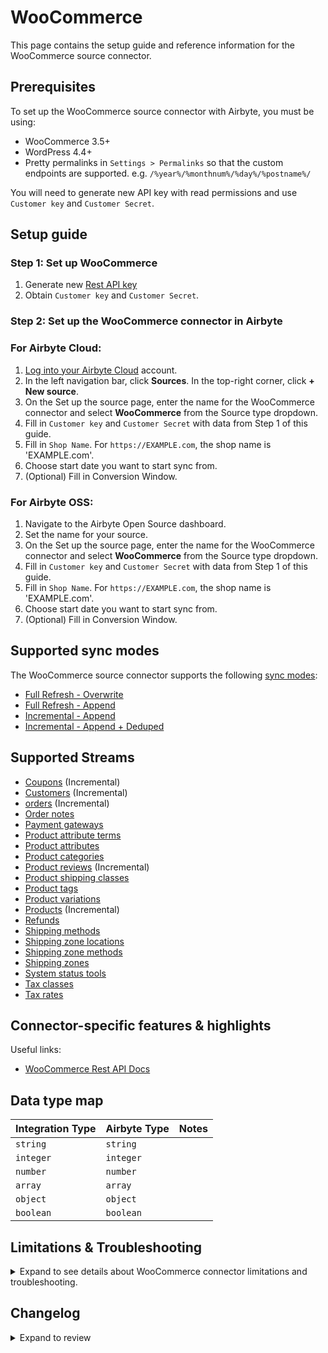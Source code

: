 # WooCommerce

This page contains the setup guide and reference information for the WooCommerce source connector.

## Prerequisites

To set up the WooCommerce source connector with Airbyte, you must be using:

- WooCommerce 3.5+
- WordPress 4.4+
- Pretty permalinks in `Settings > Permalinks` so that the custom endpoints are supported.
  e.g. `/%year%/%monthnum%/%day%/%postname%/`

You will need to generate new API key with read permissions and use `Customer key` and `Customer Secret`.

## Setup guide

### Step 1: Set up WooCommerce

1. Generate new [Rest API key](https://woocommerce.github.io/woocommerce-rest-api-docs/#rest-api-keys)
2. Obtain `Customer key` and `Customer Secret`.

### Step 2: Set up the WooCommerce connector in Airbyte

### For Airbyte Cloud:

1. [Log into your Airbyte Cloud](https://cloud.airbyte.com/workspaces) account.
2. In the left navigation bar, click **Sources**. In the top-right corner, click **+ New source**.
3. On the Set up the source page, enter the name for the WooCommerce connector and select **WooCommerce** from the Source
   type dropdown.
4. Fill in `Customer key` and `Customer Secret` with data from Step 1 of this guide.
5. Fill in `Shop Name`. For `https://EXAMPLE.com`, the shop name is 'EXAMPLE.com'.
6. Choose start date you want to start sync from.
7. (Optional) Fill in Conversion Window.
<!-- env:oss -->

### For Airbyte OSS:

1. Navigate to the Airbyte Open Source dashboard.
2. Set the name for your source.
3. On the Set up the source page, enter the name for the WooCommerce connector and select **WooCommerce** from the Source
   type dropdown.
4. Fill in `Customer key` and `Customer Secret` with data from Step 1 of this guide.
5. Fill in `Shop Name`. For `https://EXAMPLE.com`, the shop name is 'EXAMPLE.com'.
6. Choose start date you want to start sync from.
7. (Optional) Fill in Conversion Window.

## Supported sync modes

The WooCommerce source connector supports the
following [sync modes](https://docs.airbyte.com/cloud/core-concepts#connection-sync-modes):

- [Full Refresh - Overwrite](https://docs.airbyte.com/understanding-airbyte/connections/full-refresh-overwrite/)
- [Full Refresh - Append](https://docs.airbyte.com/understanding-airbyte/connections/full-refresh-append)
- [Incremental - Append](https://docs.airbyte.com/understanding-airbyte/connections/incremental-append)
- [Incremental - Append + Deduped](https://docs.airbyte.com/understanding-airbyte/connections/incremental-append-deduped)
<!-- /env:oss -->

## Supported Streams

- [Coupons](https://woocommerce.github.io/woocommerce-rest-api-docs/#coupons) \(Incremental\)
- [Customers](https://woocommerce.github.io/woocommerce-rest-api-docs/#customers) \(Incremental\)
- [orders](https://woocommerce.github.io/woocommerce-rest-api-docs/#orders) \(Incremental\)
- [Order notes](https://woocommerce.github.io/woocommerce-rest-api-docs/#order-notes)
- [Payment gateways](https://woocommerce.github.io/woocommerce-rest-api-docs/#payment-gateways)
- [Product attribute terms](https://woocommerce.github.io/woocommerce-rest-api-docs/#product-attribute-terms)
- [Product attributes](https://woocommerce.github.io/woocommerce-rest-api-docs/#product-attributes)
- [Product categories](https://woocommerce.github.io/woocommerce-rest-api-docs/#product-categories)
- [Product reviews](https://woocommerce.github.io/woocommerce-rest-api-docs/#product-reviews) \(Incremental\)
- [Product shipping classes](https://woocommerce.github.io/woocommerce-rest-api-docs/#product-shipping-classes)
- [Product tags](https://woocommerce.github.io/woocommerce-rest-api-docs/#product-tags)
- [Product variations](https://woocommerce.github.io/woocommerce-rest-api-docs/#product-variations)
- [Products](https://woocommerce.github.io/woocommerce-rest-api-docs/#products) \(Incremental\)
- [Refunds](https://woocommerce.github.io/woocommerce-rest-api-docs/#refunds)
- [Shipping methods](https://woocommerce.github.io/woocommerce-rest-api-docs/#shipping-methods)
- [Shipping zone locations](https://woocommerce.github.io/woocommerce-rest-api-docs/#shipping-zone-locations)
- [Shipping zone methods](https://woocommerce.github.io/woocommerce-rest-api-docs/#shipping-zone-methods)
- [Shipping zones](https://woocommerce.github.io/woocommerce-rest-api-docs/#shipping-zones)
- [System status tools](https://woocommerce.github.io/woocommerce-rest-api-docs/#system-status-tools)
- [Tax classes](https://woocommerce.github.io/woocommerce-rest-api-docs/#tax-classes)
- [Tax rates](https://woocommerce.github.io/woocommerce-rest-api-docs/#tax-rates)

## Connector-specific features & highlights

Useful links:

- [WooCommerce Rest API Docs](https://woocommerce.github.io/woocommerce-rest-api-docs/#introduction)

## Data type map

| Integration Type | Airbyte Type | Notes |
| :--------------- | :----------- | :---- |
| `string`         | `string`     |       |
| `integer`        | `integer`    |       |
| `number`         | `number`     |       |
| `array`          | `array`      |       |
| `object`         | `object`     |       |
| `boolean`        | `boolean`    |       |

## Limitations & Troubleshooting

<details>
<summary>
Expand to see details about WooCommerce connector limitations and troubleshooting.
</summary>

### Connector limitations

#### Rate limiting

The WooCommerce API allows to
set [custom rate limits](https://developer.woocommerce.com/2022/11/22/store-api-now-supports-rate-limiting/) to protect
your store. If you set a custom rate limit,
specify it in seconds in the `maxSecondsBetweenMessages` field in the `metadata.yaml` file. This value should be the
maximum number of seconds between API calls.
</details>

## Changelog

<details>
  <summary>Expand to review</summary>

| Version | Date       | Pull Request                                             | Subject                                                                |
|:--------| :--------- |:---------------------------------------------------------|:-----------------------------------------------------------------------|
| 0.5.12 | 2025-07-26 | [64087](https://github.com/airbytehq/airbyte/pull/64087) | Update dependencies |
| 0.5.11 | 2025-07-19 | [63629](https://github.com/airbytehq/airbyte/pull/63629) | Update dependencies |
| 0.5.10 | 2025-07-12 | [63207](https://github.com/airbytehq/airbyte/pull/63207) | Update dependencies |
| 0.5.9 | 2025-07-05 | [62689](https://github.com/airbytehq/airbyte/pull/62689) | Update dependencies |
| 0.5.8 | 2025-06-28 | [62259](https://github.com/airbytehq/airbyte/pull/62259) | Update dependencies |
| 0.5.7 | 2025-06-21 | [61763](https://github.com/airbytehq/airbyte/pull/61763) | Update dependencies |
| 0.5.6 | 2025-06-15 | [61474](https://github.com/airbytehq/airbyte/pull/61474) | Update dependencies |
| 0.5.5 | 2025-05-31 | [51438](https://github.com/airbytehq/airbyte/pull/51438) | Update dependencies |
| 0.5.4 | 2024-12-28 | [50800](https://github.com/airbytehq/airbyte/pull/50800) | Update dependencies |
| 0.5.3 | 2024-12-21 | [50335](https://github.com/airbytehq/airbyte/pull/50335) | Update dependencies |
| 0.5.2 | 2024-12-14 | [49382](https://github.com/airbytehq/airbyte/pull/49382) | Update dependencies |
| 0.5.1 | 2024-12-11 | [47510](https://github.com/airbytehq/airbyte/pull/47510) | Starting with this version, the Docker image is now rootless. Please note that this and future versions will not be compatible with Airbyte versions earlier than 0.64 |
| 0.5.0 | 2024-10-16 | [46956](https://github.com/airbytehq/airbyte/pull/46956) | Promoting release candidate 0.5.0-rc.1 to a main version. |
| 0.5.0-rc.1  | 2024-10-08 | [46575](https://github.com/airbytehq/airbyte/pull/46575) | Migrate to Manifest-only |
| 0.4.12 | 2024-10-12 | [46806](https://github.com/airbytehq/airbyte/pull/46806) | Update dependencies |
| 0.4.11 | 2024-10-05 | [46423](https://github.com/airbytehq/airbyte/pull/46423) | Update dependencies |
| 0.4.10 | 2024-09-28 | [46193](https://github.com/airbytehq/airbyte/pull/46193) | Update dependencies |
| 0.4.9 | 2024-09-21 | [45776](https://github.com/airbytehq/airbyte/pull/45776) | Update dependencies |
| 0.4.8 | 2024-09-14 | [45534](https://github.com/airbytehq/airbyte/pull/45534) | Update dependencies |
| 0.4.7 | 2024-09-07 | [45230](https://github.com/airbytehq/airbyte/pull/45230) | Update dependencies |
| 0.4.6 | 2024-08-31 | [44957](https://github.com/airbytehq/airbyte/pull/44957) | Update dependencies |
| 0.4.5 | 2024-08-24 | [44627](https://github.com/airbytehq/airbyte/pull/44627) | Update dependencies |
| 0.4.4 | 2024-08-19 | [44388](https://github.com/airbytehq/airbyte/pull/44388) | Update the CDK version to support RFR for Low-Code substreams |
| 0.4.3 | 2024-08-17 | [44228](https://github.com/airbytehq/airbyte/pull/44228) | Update dependencies |
| 0.4.2 | 2024-08-12 | [43786](https://github.com/airbytehq/airbyte/pull/43786) | Update dependencies |
| 0.4.1 | 2024-08-10 | [43487](https://github.com/airbytehq/airbyte/pull/43487) | Update dependencies |
| 0.4.0 | 2024-08-06 | [43323](https://github.com/airbytehq/airbyte/pull/43323) | Update CDK to v4, Python 3.10 |
| 0.3.1 | 2024-08-03 | [43054](https://github.com/airbytehq/airbyte/pull/43054) | Update dependencies |
| 0.3.0 | 2024-07-26 | [42551](https://github.com/airbytehq/airbyte/pull/42551) | Make builder compatible |
| 0.2.13 | 2024-07-27 | [42637](https://github.com/airbytehq/airbyte/pull/42637) | Update dependencies |
| 0.2.12 | 2024-07-20 | [42157](https://github.com/airbytehq/airbyte/pull/42157) | Update dependencies |
| 0.2.11 | 2024-07-13 | [41731](https://github.com/airbytehq/airbyte/pull/41731) | Update dependencies |
| 0.2.10 | 2024-07-10 | [41581](https://github.com/airbytehq/airbyte/pull/41581) | Update dependencies |
| 0.2.9 | 2024-07-09 | [41161](https://github.com/airbytehq/airbyte/pull/41161) | Update dependencies |
| 0.2.8 | 2024-07-06 | [40814](https://github.com/airbytehq/airbyte/pull/40814) | Update dependencies |
| 0.2.7 | 2024-06-25 | [40375](https://github.com/airbytehq/airbyte/pull/40375) | Update dependencies |
| 0.2.6 | 2024-06-22 | [40094](https://github.com/airbytehq/airbyte/pull/40094) | Update dependencies |
| 0.2.5 | 2024-06-06 | [39270](https://github.com/airbytehq/airbyte/pull/39270) | [autopull] Upgrade base image to v1.2.2 |
| 0.2.4 | 2024-05-21 | [38544](https://github.com/airbytehq/airbyte/pull/38544) | [autopull] base image + poetry + up_to_date |
| 0.2.3 | 2023-06-02 | [26955](https://github.com/airbytehq/airbyte/pull/26955) | Added `block_context` and `author` properties to the `Products` stream |
| 0.2.2 | 2023-03-03 | [23599](https://github.com/airbytehq/airbyte/pull/23599) | Fix pagination and removed lookback window |
| 0.2.1 | 2023-02-10 | [22821](https://github.com/airbytehq/airbyte/pull/22821) | Specified date formatting in specification |
| 0.2.0 | 2022-11-30 | [19903](https://github.com/airbytehq/airbyte/pull/19903) | Migrate to low-code; Certification to Beta |
| 0.1.1 | 2021-11-08 | [7499](https://github.com/airbytehq/airbyte/pull/7499) | Remove base-python dependencies |
| 0.1.0 | 2021-09-09 | [5955](https://github.com/airbytehq/airbyte/pull/5955) | Initial Release. Source WooCommerce |

</details>
